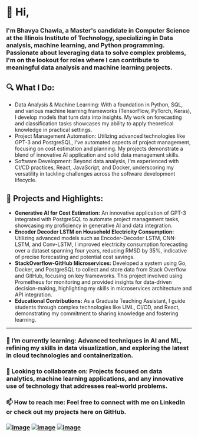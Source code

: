 # 👋 Hi,  

### I'm Bhavya Chawla, a Master's candidate in Computer Science at the Illinois Institute of Technology, specializing in Data analysis, machine learning, and Python programming. Passionate about leveraging data to solve complex problems, I'm on the lookout for roles where I can contribute to meaningful data analysis and machine learning projects.


## 🔍 What I Do:

- Data Analysis & Machine Learning: With a foundation in Python, SQL, and various machine learning frameworks (TensorFlow, PyTorch, Keras), I develop models that turn data into insights. My work on forecasting and classification tasks showcases my ability to apply theoretical knowledge in practical settings.
- Project Management Automation: Utilizing advanced technologies like GPT-3 and PostgreSQL, I've automated aspects of project management, focusing on cost estimation and planning. My projects demonstrate a blend of innovative AI application and solid data management skills.
- Software Development: Beyond data analysis, I'm experienced with CI/CD practices, React, JavaScript, and Docker, underscoring my versatility in tackling challenges across the software development lifecycle.


## 🎯 Projects and Highlights:

- **Generative AI for Cost Estimation:** An innovative application of GPT-3 integrated with PostgreSQL to automate project management tasks, showcasing my proficiency in generative AI and data integration.  
- **Encoder Decoder LSTM on Household Electricity Consumption:** Utilizing advanced models such as Encoder-Decoder LSTM, CNN-LSTM, and Conv-LSTM, I improved electricity consumption forecasting over a dataset spanning four years, reducing RMSD by 35%, indicative of precise forecasting and potential cost savings.  
- **StackOverflow-GitHub Microservices:** Developed a system using Go, Docker, and PostgreSQL to collect and store data from Stack Overflow and GitHub, focusing on key frameworks. This project involved using Prometheus for monitoring and provided insights for data-driven decision-making, highlighting my skills in microservices architecture and API integration.  
- **Educational Contributions:** As a Graduate Teaching Assistant, I guide students through complex technologies like UML, CI/CD, and React, demonstrating my commitment to sharing knowledge and fostering learning.

---

### 🌱 I’m currently learning: Advanced techniques in AI and ML, refining my skills in data visualization, and exploring the latest in cloud technologies and containerization.

### 💞️ Looking to collaborate on: Projects focused on data analytics, machine learning applications, and any innovative use of technology that addresses real-world problems.

### 📫 How to reach me: Feel free to connect with me on LinkedIn or check out my projects here on GitHub.
### [![image](https://img.shields.io/badge/LinkedIn-0077B5?style=for-the-badge&logo=linkedin&logoColor=white)](https://www.linkedin.com/in/bhavyachawla/) [![image](https://img.shields.io/badge/Instagram-E4405F?style=for-the-badge&logo=instagram&logoColor=white)](https://www.instagram.com/chavilism/) [![image](https://img.shields.io/badge/Discord-5865F2?style=for-the-badge&logo=discord&logoColor=white)](https://discordapp.com/users/chavilism)

